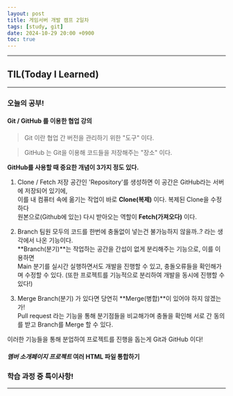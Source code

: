 ```yaml
---
layout: post
title: 게임서버 개발 캠프 2일차
tags: [study, git]
date: 2024-10-29 20:00 +0900
toc: true
---
```


---

## TIL(Today I Learned)

---

### 오늘의 공부!

#### Git / GitHub 를 이용한 협업 강의

> Git 이란 협업 간 버전을 관리하기 위한 "도구" 이다.
  
> GitHub 는 Git을 이용해 코드들을 저장해주는 "장소" 이다.

**GitHub를 사용할 때 중요한 개념이 3가지 정도 있다.**

1. Clone / Fetch
    저장 공간인 'Repository'를 생성하면 이 공간은 GitHub라는 서버에 저장되어 있기에,  
    이를 내 컴퓨터 속에 옮기는 작업이 바로 **Clone(복제)** 이다. 복제된 Clone을 수정하다  
    원본으로(Github에 있는) 다시 받아오는 역할이 **Fetch(가져오다)** 이다.

2. Branch
    팀원 모두의 코드를 한번에 충돌없이 넣는건 불가능하지 않을까..? 라는 생각에서 나온 기능이다.  
    **Branch(분기)**는 작업하는 공간을 간섭이 없게 분리해주는 기능으로, 이를 이용하면  
    Main 분기를 실시간 실행하면서도 개발을 진행할 수 있고, 충돌오류들을 확인해가며 수정할 수 있다.
    (또한 프로젝트를 기능적으로 분리하여 개발을 동시에 진행할 수 있다!)

3. Merge
    Branch(분기) 가 있다면 당연히 **Merge(병합)**이 있어야 하지 않겠는가!  
    Pull request 라는 기능을 통해 분기점들을 비교해가며 충돌을 확인해 서로 간 동의를 받고
    Branch를 Merge 할 수 있다.  
  
이러한 기능들을 통해 분업하여 프로젝트를 진행을 돕는게 Git과 GitHub 이다!

#### *멤버 소개페이지 프로젝트* 여러 HTML 파일 통합하기



### 학습 과정 중 특이사항!



---
